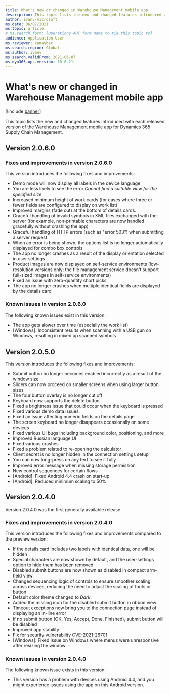 ```yaml
---
title: What's new or changed in Warehouse Management mobile app
description: This topic lists the new and changed features introduced with each released version of the Warehouse Management mobile app for Dynamics 365 Supply Chain Management
author: ivanv-microsoft
ms.date: 06/07/2021
ms.topic: article
# ms.search.form: [Operations AOT form name to tie this topic to]
audience: Application User
ms.reviewer: kamaybac
ms.search.region: Global
ms.author: ivanv
ms.search.validFrom: 2021-06-07
ms.dyn365.ops.version: 10.0.21
---
```


# What's new or changed in Warehouse Management mobile app

[!include [banner](../includes/banner.md)]

This topic lists the new and changed features introduced with each released version of the Warehouse Management mobile app for Dynamics 365 Supply Chain Management.

## Version 2.0.6.0

### Fixes and improvements in version 2.0.6.0

This version introduces the following fixes and improvements:

- Demo mode will now display all labels in the device language
- You are less likely to see the error *Cannot find a suitable view for the specified size*
- Increased minimum height of work cards (for cases where three or fewer fields are configured to display on work list)
- Improved margins (fade out) at the bottom of details cards.
- Graceful handling of invalid symbols in XML files exchanged with the server (for example, non-printable characters are now handled gracefully without crashing the app)
- Graceful handling of HTTP errors (such as "error 503") when submitting a server request
- When an error is being shown, the options list is no longer automatically displayed for combo box controls
- The app no longer crashes as a result of the display orientation selected in user settings
- Product images are now displayed on self-service environments (low-resolution versions only; the file management service doesn't support full-sized images in self-service environments)
- Fixed an issue with zero-quantity short picks
- The app no longer crashes when multiple identical fields are displayed by the details card

### Known issues in version 2.0.6.0

The following known issues exist in this version:

- The app gets slower over time (especially the work list)
- \[Windows\]: Inconsistent results when scanning with a USB gun on Windows, resulting in mixed up scanned symbols

## Version 2.0.5.0

This version introduces the following fixes and improvements:

- Submit button no longer becomes enabled incorrectly as a result of the window size
- Sliders can now proceed on smaller screens when using larger button sizes
- The four button overlay is no longer cut off
- Keyboard now supports the delete button
- Fixed a brightness issue that could occur when the keyboard is pressed
- Fixed various demo data issues
- Fixed an issue affecting numeric fields on the details page
- The screen keyboard no longer disappears occasionally on some devices
- Fixed various UI bugs including background color, positioning, and more
- Improved Russian language UI
- Fixed various crashes
- Fixed a problem related to re-opening the calculator
- Client secret is no longer hidden in the connection settings setup
- You can now long-press on any text to see it fully
- Improved error message when missing storage permission
- New control sequences for certain flows
- \[Android\]: Fixed Android 4.4 crash on start-up
- \[Android\]: Reduced minimum scaling to 50%

## Version 2.0.4.0

Version 2.0.4.0 was the first generally available release.

### Fixes and improvements in version 2.0.4.0

This version introduces the following fixes and improvements compared to the preview version:

- If the details card includes two labels with identical data, one will be hidden
- Special characters are now shown by default, and the user-settings option to hide them has been removed
- Disabled submit buttons are now shown as disabled in compact arm-held view
- Changed sequencing logic of controls to ensure smoother scaling across devices, reducing the need to adjust the scaling of fonts or button
- Default color theme changed to *Dark*.
- Added the missing icon for the disabled submit button in ribbon view
- Timeout exceptions now bring you to the connection page instead of displaying an in-line error
- If no submit button (OK, Yes, Accept, Done, Finished), submit button will be disabled
- Improved app stability
- Fix for security vulnerability [CVE-2021-26701](https://msrc.microsoft.com/update-guide/vulnerability/CVE-2021-26701)
- \[Windows\]: Fixed issue on Windows where menus were unresponsive after resizing the window

### Known issues in version 2.0.4.0

The following known issue exists in this version:

- This version has a problem with devices using Android 4.4, and you might experience issues using the app on this Android version.
